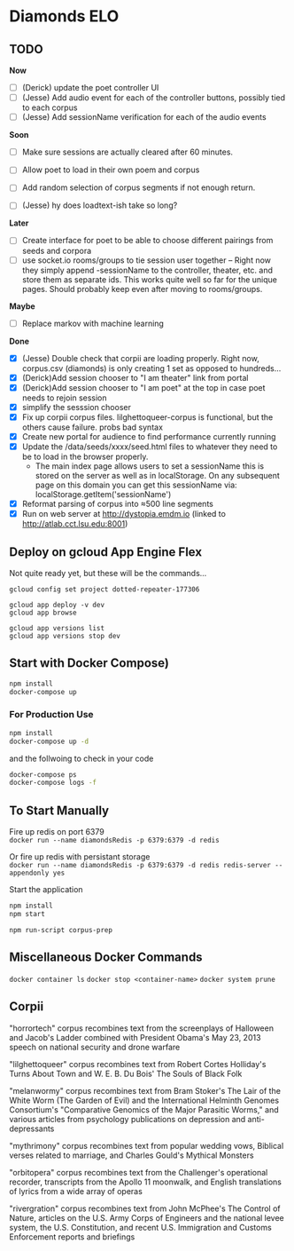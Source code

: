 # Diamonds ELO

## TODO

**Now**
- [ ] (Derick) update the poet controller UI
- [ ] (Jesse) Add audio event for each of the controller buttons, possibly tied to each corpus
- [ ] (Jesse) Add sessionName verification for each of the audio events

**Soon**
- [ ] Make sure sessions are actually cleared after 60 minutes.
- [ ] Allow poet to load in their own poem and corpus
- [ ] Add random selection of corpus segments if not enough return.
- [ ] (Jesse) hy does loadtext-ish take so long?


**Later**
- [ ] Create interface for poet to be able to choose different pairings from seeds and corpora
- [ ] use socket.io rooms/groups to tie session user together – Right now they simply append -sessionName to the controller, theater, etc. and store them as separate ids.  This works quite well so far for the unique pages. Should probably keep even after moving to rooms/groups.

**Maybe**
- [ ] Replace markov with machine learning

**Done**
- [x] (Jesse) Double check that corpii are loading properly. Right now, corpus.csv (diamonds) is only creating 1 set as opposed to hundreds...
- [x] (Derick)Add session chooser to "I am theater" link from portal
- [x] (Derick)Add session chooser to "I am poet" at the top in case poet needs to rejoin session
- [x] simplify the sesssion chooser
- [x] Fix up corpii corpus files.  lilghettoqueer-corpus is functional, but the others cause failure.  probs bad syntax
- [x] Create new portal for audience to find performance currently running
- [x] Update the /data/seeds/xxxx/seed.html files to whatever they need to be to load in the browser properly.
  - The main index page allows users to set a sessionName this is stored on the server as well as in localStorage.  On any subsequent page on this domain you can get this sessionName via:  localStorage.getItem('sessionName')
- [x] Reformat parsing of corpus into ≈500 line segments
- [x] Run on web server at http://dystopia.emdm.io (linked to http://atlab.cct.lsu.edu:8001)

## Deploy on gcloud App Engine Flex

Not quite ready yet, but these will be the commands...

```gcloud config set project dotted-repeater-177306```

```
gcloud app deploy -v dev
gcloud app browse
```

```
gcloud app versions list
gcloud app versions stop dev
```


## Start with Docker Compose)

```bash
npm install
docker-compose up
```

### For Production Use

```bash
npm install
docker-compose up -d
```

and the follwoing to check in your code

```bash
docker-compose ps
docker-compose logs -f
```
 
## To Start Manually

Fire up redis on port 6379  
`docker run --name diamondsRedis -p 6379:6379 -d redis`

Or fire up redis with persistant storage  
`docker run --name diamondsRedis -p 6379:6379 -d redis redis-server --appendonly yes`

Start the application  
```bash
npm install
npm start
```

`npm run-script corpus-prep`

## Miscellaneous Docker Commands
`docker container ls`
`docker stop <container-name>`
`docker system prune`

## Corpii

"horrortech" corpus recombines text from the screenplays of Halloween and Jacob's Ladder combined with President Obama's May 23, 2013 speech on national security and drone warfare

"lilghettoqueer" corpus recombines text from Robert Cortes Holliday's Turns About Town and W. E. B. Du Bois' The Souls of Black Folk

"melanwormy" corpus recombines text from Bram Stoker's The Lair of the White Worm (The Garden of Evil) and the International Helminth Genomes Consortium's "Comparative Genomics of the Major Parasitic Worms," and various articles from psychology publications on depression and anti-depressants 

"mythrimony" corpus recombines text from popular wedding vows, Biblical verses related to marriage, and Charles Gould's Mythical Monsters

"orbitopera" corpus recombines text from the Challenger's operational recorder, transcripts from the Apollo 11 moonwalk, and English translations of lyrics from a wide array of operas 

"rivergration" corpus recombines text from John McPhee's The Control of Nature, articles on the U.S. Army Corps of Engineers and the national levee system, the U.S. Constitution, and recent U.S. Immigration and Customs Enforcement reports and briefings
